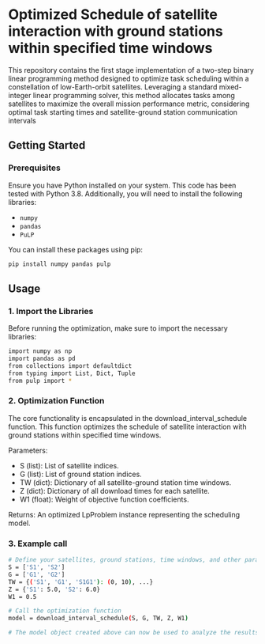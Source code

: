 # Optimized Schedule of satellite interaction with ground stations within specified time windows

This repository contains the first stage implementation of a two-step binary linear programming method designed to optimize task scheduling within a constellation of low-Earth-orbit satellites. Leveraging a standard mixed-integer linear programming solver, this method allocates tasks among satellites to maximize the overall mission performance metric, considering optimal task starting times and satellite-ground station communication intervals


## Getting Started
### Prerequisites
Ensure you have Python installed on your system. This code has been tested with Python 3.8. Additionally, you will need to install the following libraries:
- `numpy`
- `pandas`
- `PuLP`

You can install these packages using pip:

```bash
pip install numpy pandas pulp
```


## Usage
### 1. Import the Libraries
Before running the optimization, make sure to import the necessary libraries:

```bash
import numpy as np
import pandas as pd
from collections import defaultdict
from typing import List, Dict, Tuple
from pulp import *
```

### 2. Optimization Function
The core functionality is encapsulated in the download_interval_schedule function. This function optimizes the schedule of satellite interaction with ground stations within specified time windows.

Parameters:

* S (list): List of satellite indices.
* G (list): List of ground station indices.
* TW (dict): Dictionary of all satellite-ground station time windows.
* Z (dict): Dictionary of all download times for each satellite.
* W1 (float): Weight of objective function coefficients.

Returns:
An optimized LpProblem instance representing the scheduling model.


### 3. Example call
```bash
# Define your satellites, ground stations, time windows, and other parameters
S = ['S1', 'S2']
G = ['G1', 'G2']
TW = {('S1', 'G1', 'S1G1'): (0, 10), ...}
Z = {'S1': 5.0, 'S2': 6.0}
W1 = 0.5

# Call the optimization function
model = download_interval_schedule(S, G, TW, Z, W1)

# The model object created above can now be used to analyze the results
```
